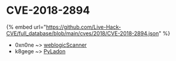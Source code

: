 # CVE-2018-2894
{% embed url="https://github.com/Live-Hack-CVE/full_database/blob/main/cves/2018/CVE-2018-2894.json" %}

* 0xn0ne ~> [weblogicScanner](https://www.alice-snow.ru/2018/database/cve-2018-2894/weblogicscanner-0xn0ne)
* k8gege ~> [PyLadon](https://www.alice-snow.ru/2018/database/cve-2018-2894/pyladon-k8gege)